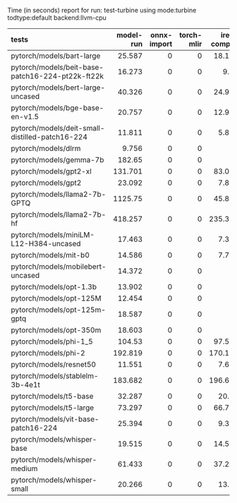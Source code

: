 Time (in seconds) report for run: test-turbine using mode:turbine todtype:default backend:llvm-cpu

| tests                                            |   model-run |   onnx-import |   torch-mlir |   iree-compile |   inference |
|:-------------------------------------------------|------------:|--------------:|-------------:|---------------:|------------:|
| pytorch/models/bart-large                        |      25.587 |             0 |            0 |         18.108 |       1.13  |
| pytorch/models/beit-base-patch16-224-pt22k-ft22k |      16.273 |             0 |            0 |          9.96  |       0.7   |
| pytorch/models/bert-large-uncased                |      40.326 |             0 |            0 |         24.922 |       2.239 |
| pytorch/models/bge-base-en-v1.5                  |      20.757 |             0 |            0 |         12.975 |       1.199 |
| pytorch/models/deit-small-distilled-patch16-224  |      11.811 |             0 |            0 |          5.848 |       0.298 |
| pytorch/models/dlrm                              |       9.756 |             0 |            0 |          0     |       0     |
| pytorch/models/gemma-7b                          |     182.65  |             0 |            0 |          0     |       0     |
| pytorch/models/gpt2-xl                           |     131.701 |             0 |            0 |         83.093 |       0     |
| pytorch/models/gpt2                              |      23.092 |             0 |            0 |          7.857 |       0     |
| pytorch/models/llama2-7b-GPTQ                    |    1125.75  |             0 |            0 |         45.892 |       0     |
| pytorch/models/llama2-7b-hf                      |     418.257 |             0 |            0 |        235.302 |       0     |
| pytorch/models/miniLM-L12-H384-uncased           |      17.463 |             0 |            0 |          7.378 |       0.317 |
| pytorch/models/mit-b0                            |      14.586 |             0 |            0 |          7.767 |       0.385 |
| pytorch/models/mobilebert-uncased                |      14.372 |             0 |            0 |          0     |       0     |
| pytorch/models/opt-1.3b                          |      13.902 |             0 |            0 |          0     |       0     |
| pytorch/models/opt-125M                          |      12.454 |             0 |            0 |          0     |       0     |
| pytorch/models/opt-125m-gptq                     |      18.587 |             0 |            0 |          0     |       0     |
| pytorch/models/opt-350m                          |      18.603 |             0 |            0 |          0     |       0     |
| pytorch/models/phi-1_5                           |     104.53  |             0 |            0 |         97.585 |      14.904 |
| pytorch/models/phi-2                             |     192.819 |             0 |            0 |        170.119 |      39.519 |
| pytorch/models/resnet50                          |      11.551 |             0 |            0 |          7.693 |       0.319 |
| pytorch/models/stablelm-3b-4e1t                  |     183.682 |             0 |            0 |        196.625 |      39.486 |
| pytorch/models/t5-base                           |      32.287 |             0 |            0 |         20.64  |       2.601 |
| pytorch/models/t5-large                          |      73.297 |             0 |            0 |         66.771 |      11.23  |
| pytorch/models/vit-base-patch16-224              |      25.394 |             0 |            0 |          9.381 |       0.696 |
| pytorch/models/whisper-base                      |      19.515 |             0 |            0 |         14.531 |       0.969 |
| pytorch/models/whisper-medium                    |      61.433 |             0 |            0 |         37.297 |       4.124 |
| pytorch/models/whisper-small                     |      20.266 |             0 |            0 |         13.55  |       0.924 |
